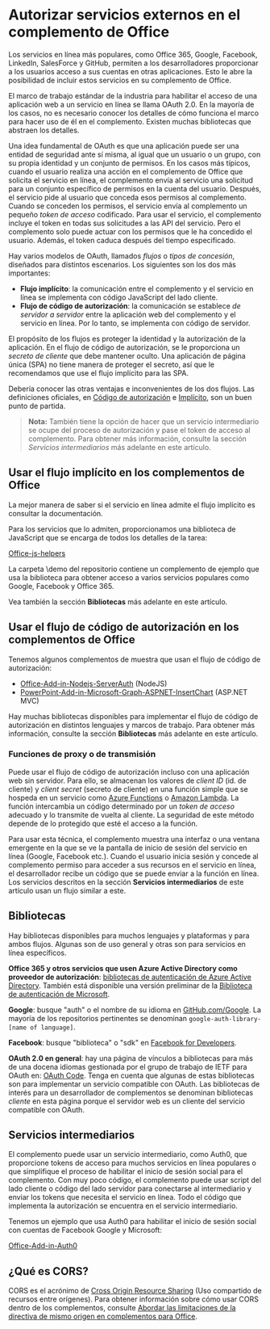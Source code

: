 # <a name="authorize-external-services-in-your-office-add-in"></a>Autorizar servicios externos en el complemento de Office

Los servicios en línea más populares, como Office 365, Google, Facebook, LinkedIn, SalesForce y GitHub, permiten a los desarrolladores proporcionar a los usuarios acceso a sus cuentas en otras aplicaciones. Esto le abre la posibilidad de incluir estos servicios en su complemento de Office. 

El marco de trabajo estándar de la industria para habilitar el acceso de una aplicación web a un servicio en línea se llama OAuth 2.0. En la mayoría de los casos, no es necesario conocer los detalles de cómo funciona el marco para hacer uso de él en el complemento. Existen muchas bibliotecas que abstraen los detalles.

Una idea fundamental de OAuth es que una aplicación puede ser una entidad de seguridad ante sí misma, al igual que un usuario o un grupo, con su propia identidad y un conjunto de permisos. En los casos más típicos, cuando el usuario realiza una acción en el complemento de Office que solicita el servicio en línea, el complemento envía al servicio una solicitud para un conjunto específico de permisos en la cuenta del usuario. Después, el servicio pide al usuario que conceda esos permisos al complemento. Cuando se conceden los permisos, el servicio envía al complemento un pequeño *token de acceso* codificado. Para usar el servicio, el complemento incluye el token en todas sus solicitudes a las API del servicio. Pero el complemento solo puede actuar con los permisos que le ha concedido el usuario. Además, el token caduca después del tiempo especificado.

Hay varios modelos de OAuth, llamados *flujos* o *tipos de concesión*, diseñados para distintos escenarios. Los siguientes son los dos más importantes:

- **Flujo implícito**: la comunicación entre el complemento y el servicio en línea se implementa con código JavaScript del lado cliente.
- **Flujo de código de autorización**: la comunicación se establece *de servidor a servidor* entre la aplicación web del complemento y el servicio en línea. Por lo tanto, se implementa con código de servidor.

El propósito de los flujos es proteger la identidad y la autorización de la aplicación. En el flujo de código de autorización, se le proporciona un *secreto de cliente* que debe mantener oculto. Una aplicación de página única (SPA) no tiene manera de proteger el secreto, así que le recomendamos que use el flujo implícito para las SPA. 

Debería conocer las otras ventajas e inconvenientes de los dos flujos. Las definiciones oficiales, en [Código de autorización](https://tools.ietf.org/html/rfc6749#section-1.3.1) e [Implícito](https://tools.ietf.org/html/rfc6749#section-1.3.2), son un buen punto de partida. 

>**Nota:** También tiene la opción de hacer que un servicio intermediario se ocupe del proceso de autorización y pase el token de acceso al complemento. Para obtener más información, consulte la sección *Servicios intermediarios* más adelante en este artículo.

## <a name="using-the-implicit-flow-in-office-add-ins"></a>Usar el flujo implícito en los complementos de Office
La mejor manera de saber si el servicio en línea admite el flujo implícito es consultar la documentación.

Para los servicios que lo admiten, proporcionamos una biblioteca de JavaScript que se encarga de todos los detalles de la tarea:

[Office-js-helpers](https://github.com/OfficeDev/office-js-helpers)

La carpeta \demo del repositorio contiene un complemento de ejemplo que usa la biblioteca para obtener acceso a varios servicios populares como Google, Facebook y Office 365.

Vea también la sección **Bibliotecas** más adelante en este artículo.

## <a name="using-the-authorization-code-flow-in-office-add-ins"></a>Usar el flujo de código de autorización en los complementos de Office

Tenemos algunos complementos de muestra que usan el flujo de código de autorización:

- [Office-Add-in-Nodejs-ServerAuth](https://github.com/OfficeDev/Office-Add-in-Nodejs-ServerAuth) (NodeJS)
- [PowerPoint-Add-in-Microsoft-Graph-ASPNET-InsertChart](https://github.com/OfficeDev/PowerPoint-Add-in-Microsoft-Graph-ASPNET-InsertChart) (ASP.NET MVC)

Hay muchas bibliotecas disponibles para implementar el flujo de código de autorización en distintos lenguajes y marcos de trabajo. Para obtener más información, consulte la sección **Bibliotecas** más adelante en este artículo.

### <a name="relay/proxy-functions"></a>Funciones de proxy o de transmisión

Puede usar el flujo de código de autorización incluso con una aplicación web sin servidor. Para ello, se almacenan los valores de *client ID* (id. de cliente) y *client secret* (secreto de cliente) en una función simple que se hospeda en un servicio como [Azure Functions](https://azure.microsoft.com/en-us/services/functions) o [Amazon Lambda](https://aws.amazon.com/lambda). La función intercambia un código determinado por un *token de acceso* adecuado y lo transmite de vuelta al cliente. La seguridad de este método depende de lo protegido que esté el acceso a la función.

Para usar esta técnica, el complemento muestra una interfaz o una ventana emergente en la que se ve la pantalla de inicio de sesión del servicio en línea (Google, Facebook etc.). Cuando el usuario inicia sesión y concede al complemento permiso para acceder a sus recursos en el servicio en línea, el desarrollador recibe un código que se puede enviar a la función en línea. Los servicios descritos en la sección **Servicios intermediarios** de este artículo usan un flujo similar a este. 

## <a name="libraries"></a>Bibliotecas

Hay bibliotecas disponibles para muchos lenguajes y plataformas y para ambos flujos. Algunas son de uso general y otras son para servicios en línea específicos. 

**Office 365 y otros servicios que usen Azure Active Directory como proveedor de autorización**: [bibliotecas de autenticación de Azure Active Directory](https://azure.microsoft.com/en-us/documentation/articles/active-directory-authentication-libraries/). También está disponible una versión preliminar de la [Biblioteca de autenticación de Microsoft](https://www.nuget.org/packages/Microsoft.Identity.Client).

**Google**: busque "auth" o el nombre de su idioma en [GitHub.com/Google](https://github.com/google). La mayoría de los repositorios pertinentes se denominan `google-auth-library-[name of language]`.

**Facebook**: busque "biblioteca" o "sdk" en [Facebook for Developers](https://developers.facebook.com). 

**OAuth 2.0 en general**: hay una página de vínculos a bibliotecas para más de una docena idiomas gestionada por el grupo de trabajo de IETF para OAuth en: [OAuth Code](http://oauth.net/code/). Tenga en cuenta que algunas de estas bibliotecas son para implementar un servicio compatible con OAuth. Las bibliotecas de interés para un desarrollador de complementos se denominan bibliotecas *cliente* en esta página porque el servidor web es un cliente del servicio compatible con OAuth.

## <a name="middleman-services"></a>Servicios intermediarios

El complemento puede usar un servicio intermediario, como Auth0, que proporcione tokens de acceso para muchos servicios en línea populares o que simplifique el proceso de habilitar el inicio de sesión social para el complemento. Con muy poco código, el complemento puede usar script del lado cliente o código del lado servidor para conectarse al intermediario y enviar los tokens que necesita el servicio en línea. Todo el código que implementa la autorización se encuentra en el servicio intermediario. 

Tenemos un ejemplo que usa Auth0 para habilitar el inicio de sesión social con cuentas de Facebook Google y Microsoft:

[Office-Add-in-Auth0](https://github.com/OfficeDev/Office-Add-in-Auth0)

## <a name="what-is-cors?"></a>¿Qué es CORS?

CORS es el acrónimo de [Cross Origin Resource Sharing](https://developer.mozilla.org/en-US/docs/Web/HTTP/Access_control_CORS) (Uso compartido de recursos entre orígenes). Para obtener información sobre cómo usar CORS dentro de los complementos, consulte [Abordar las limitaciones de la directiva de mismo origen en complementos para Office](http://dev.office.com/docs/add-ins/develop/addressing-same-origin-policy-limitations).
